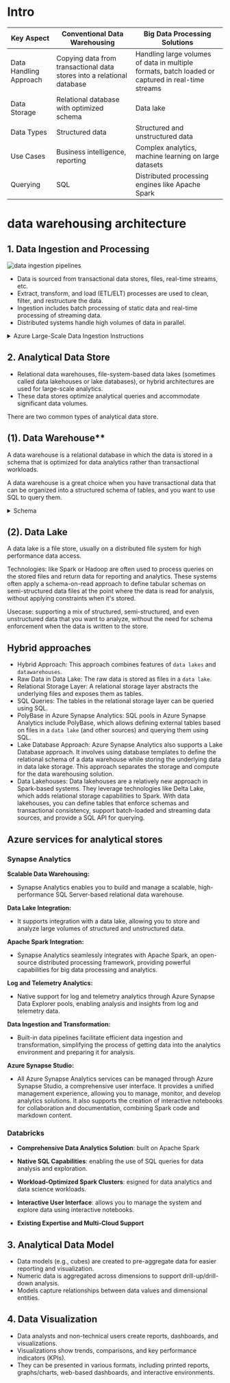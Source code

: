 # Intro
| Key Aspect             | Conventional Data Warehousing                                          | Big Data Processing Solutions                                                                                                                                                   |
| ---------------------- | ---------------------------------------------------------------------- | ------------------------------------------------------------------------------------------------------------------------------------------------------------------------------- |
| Data Handling Approach | Copying data from transactional data stores into a relational database | Handling large volumes of data in multiple formats, batch loaded or captured in real-time streams                                                                               |
| Data Storage           | Relational database with optimized schema                              | Data lake                                                                                                                                                                       |
| Data Types             | Structured data                                                        | Structured and unstructured data                                                                                                                                                |
| Use Cases              | Business intelligence, reporting                                       | Complex analytics, machine learning on large datasets                                                                                                                           |
| Querying               | SQL                                                                    | Distributed processing engines like Apache Spark                                                                                                                                |

# data warehousing architecture
## 1. Data Ingestion and Processing

![data ingestion pipelines](https://learn.microsoft.com/en-us/training/wwl-data-ai/examine-components-of-modern-data-warehouse/media/pipeline.png)
- Data is sourced from transactional data stores, files, real-time streams, etc.
- Extract, transform, and load (ETL/ELT) processes are used to clean, filter, and restructure the data.
- Ingestion includes batch processing of static data and real-time processing of streaming data.
- Distributed systems handle high volumes of data in parallel.

<details>
  <summary>Azure Large-Scale Data Ingestion Instructions
</summary>

1.1. Choose the Pipeline Engine: Select either `Azure Data Factory` or `Azure Synapse Analytics` to create and run the pipelines.

2.1. Define Activities: Construct pipelines with one or more activities that operate on data, starting with an input dataset and progressing through incremental manipulations.

3.1. Utilize Linked Services: Use linked services in pipelines to load and process data, allowing for the use of appropriate technologies at each workflow step.

4.1. Configure Data Sources: Ingest the input dataset using linked services like `Azure Blob Store`.

5.1. Perform Data Processing: Apply transformations to the data using services such as `Azure SQL Database`, `Azure Databricks`, or `Azure HDInsight`.

6.1. Implement Custom Logic: Optionally, incorporate custom logic using `Azure Functions`.

7.1. Save Output Dataset: Store the resulting output dataset in a linked service like `Azure Synapse Analytics`.

8.1. Leverage Built-in Activities: Take advantage of built-in activities within the pipelines, which do not require a linked service.
</details>

## 2. Analytical Data Store
- Relational data warehouses, file-system-based data lakes (sometimes called data lakehouses or lake databases), or hybrid architectures are used for large-scale analytics.
- These data stores optimize analytical queries and accommodate significant data volumes.

There are two common types of analytical data store.

## (1). Data Warehouse**

A data warehouse is a relational database in which the data is stored in a schema that is optimized for data analytics rather than transactional workloads. 

A data warehouse is a great choice when you have transactional data that can be organized into a structured schema of tables, and you want to use SQL to query them.

<details>
  <summary>Schema</summary>

**Star Schema Elements**
- fact table, which are related to one or more dimension tables that represent entities by which the data can be aggregated. E.g. sales order data fact table
- dim table, e.g. customer, product, store, and time dimensions 
- purpose: enable you to easily find monthly total sales revenue by product for each store. 

**Snowflake Schema**

star schema is often extended into a snowflake schema, by adding additional tables related to the dimension tables to represent dimensional hierarchies. 

For example, product might be related to product categories. 
</details>

## **(2). Data Lake**

A data lake is a file store, usually on a distributed file system for high performance data access. 

Technologies: like Spark or Hadoop are often used to process queries on the stored files and return data for reporting and analytics. These systems often apply a schema-on-read approach to define tabular schemas on semi-structured data files at the point where the data is read for analysis, without applying constraints when it's stored. 

Usecase: supporting a mix of structured, semi-structured, and even unstructured data that you want to analyze, without the need for schema enforcement when the data is written to the store.

## **Hybrid approaches**

- Hybrid Approach: This approach combines features of `data lakes` and `datawarehouses`.
- Raw Data in Data Lake: The raw data is stored as files in a `data lake`.
- Relational Storage Layer: A relational storage layer abstracts the underlying files and exposes them as tables.
- SQL Queries: The tables in the relational storage layer can be queried using SQL.
- PolyBase in Azure Synapse Analytics: SQL pools in Azure Synapse Analytics include PolyBase, which allows defining external tables based on files in a `data lake` (and other sources) and querying them using SQL.
- Lake Database Approach: Azure Synapse Analytics also supports a Lake Database approach. It involves using database templates to define the relational schema of a data warehouse while storing the underlying data in data lake storage. This approach separates the storage and compute for the data warehousing solution.
- Data Lakehouses: Data lakehouses are a relatively new approach in Spark-based systems. They leverage technologies like Delta Lake, which adds relational storage capabilities to Spark. With data lakehouses, you can define tables that enforce schemas and transactional consistency, support batch-loaded and streaming data sources, and provide a SQL API for querying.

## Azure services for analytical stores

### Synapse Analytics 

**Scalable Data Warehousing:**
   - Synapse Analytics enables you to build and manage a scalable, high-performance SQL Server-based relational data warehouse.

**Data Lake Integration:**
   - It supports integration with a data lake, allowing you to store and analyze large volumes of structured and unstructured data.

**Apache Spark Integration:**
   - Synapse Analytics seamlessly integrates with Apache Spark, an open-source distributed processing framework, providing powerful capabilities for big data processing and analytics.

**Log and Telemetry Analytics:**
   - Native support for log and telemetry analytics through Azure Synapse Data Explorer pools, enabling analysis and insights from log and telemetry data.

**Data Ingestion and Transformation:**
   - Built-in data pipelines facilitate efficient data ingestion and transformation, simplifying the process of getting data into the analytics environment and preparing it for analysis.

**Azure Synapse Studio:**
   - All Azure Synapse Analytics services can be managed through Azure Synapse Studio, a comprehensive user interface. It provides a unified management experience, allowing you to manage, monitor, and develop analytics solutions. It also supports the creation of interactive notebooks for collaboration and documentation, combining Spark code and markdown content.

### Databricks 

- **Comprehensive Data Analytics Solution**: built on Apache Spark

- **Native SQL Capabilities**: enabling the use of SQL queries for data analysis and exploration.

- **Workload-Optimized Spark Clusters**: esigned for data analytics and data science workloads.

- **Interactive User Interface**: allows you to manage the system and explore data using interactive notebooks.

- **Existing Expertise and Multi-Cloud Support**

## 3. Analytical Data Model
- Data models (e.g., cubes) are created to pre-aggregate data for easier reporting and visualization.
- Numeric data is aggregated across dimensions to support drill-up/drill-down analysis.
- Models capture relationships between data values and dimensional entities.

## 4. Data Visualization
- Data analysts and non-technical users create reports, dashboards, and visualizations.
- Visualizations show trends, comparisons, and key performance indicators (KPIs).
- They can be presented in various formats, including printed reports, graphs/charts, web-based dashboards, and interactive environments.
